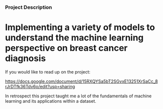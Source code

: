 ### Project Description


# Implementing a variety of models to understand the machine learning perspective on breast cancer diagnosis

If you would like to read up on the project:

https://docs.google.com/document/d/15RXQYSa5bT2SGvxE13251XrSaCc_8rJrDTfk36Tdv6o/edit?usp=sharing

In retrospect this project taught me a lot of the fundamentals of machine learning and its applications within a dataset. 
